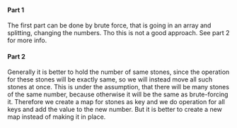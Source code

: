 #### Part 1

The first part can be done by brute force, that is going in an array and splitting, changing the numbers. Tho this is not a good approach. See part 2 for more info.

#### Part 2

Generally it is better to hold the number of same stones, since the operation for these stones will be exactly same, so we will instead move all such stones at once. This is under the assumption, that there will be many stones of the same number, because otherwise it will be the same as brute-forcing it. Therefore we create a map for stones as key and we do operation for all keys and add the value to the new number. But it is better to create a new map instead of making it in place.
